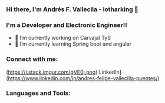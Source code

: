 ### Hi there, I'm Andrés F. Vallecila - lotharking 👋

### I'm a Developer and Electronic Engineer!!

- 🔭 I’m currently working on Carvajal TyS
- 🌱 I’m currently learning Spring boot and angular

### Connect with me:
(https://i.stack.imgur.com/gVE0j.png) LinkedIn](https://www.linkedin.com/in/andres-felipe-vallecilla-puentes/)

### Languages and Tools:

<!--
**lotharking/lotharking** is a ✨ _special_ ✨ repository because its `README.md` (this file) appears on your GitHub profile.

Here are some ideas to get you started:

- 🔭 I’m currently working on Carvajal TyS
- 🌱 I’m currently learning Spring boot and angular
- 👯 I’m looking to collaborate on ...
- 🤔 I’m looking for help with ...
- 💬 Ask me about ...
- 📫 How to reach me: 
&nbsp;
[![GitHub](https://i.stack.imgur.com/tskMh.png) GitHub](https://github.com/)
-->
